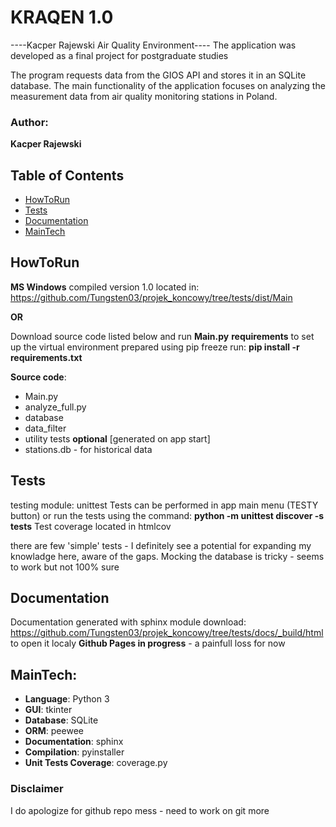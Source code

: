 # KRAQEN 1.0
----Kacper Rajewski Air Quality Environment----
The application was developed as a final project for postgraduate studies

The program requests data from the GIOS API and stores it in an SQLite database. 
The main functionality of the application focuses on analyzing the measurement data from air quality monitoring stations in Poland.

### Author:
__Kacper Rajewski__

## Table of Contents

- [HowToRun](#HowToRun)
- [Tests](#Tests)
- [Documentation](#documentation)
- [MainTech](#MainTech)



## HowToRun
__MS Windows__ compiled version 1.0 located in:
https://github.com/Tungsten03/projek_koncowy/tree/tests/dist/Main

**OR**

Download source code listed below and run __Main.py__
__requirements__ to set up the virtual environment prepared using pip freeze
run: __pip install -r requirements.txt__

__Source code__:
- Main.py
- analyze_full.py
- database
- data_filter
- utility
tests
**optional** [generated on app start] 
- stations.db - for historical data

## Tests
testing module: unittest
Tests can be performed in app main menu (TESTY button)
or run the tests using the command: __python -m unittest discover -s tests__
Test coverage located in htmlcov

there are few 'simple' tests - I definitely see a potential for expanding my knowladge here, aware of the gaps.
Mocking the database is tricky - seems to work but not 100% sure

## Documentation
Documentation generated with sphinx module
download: https://github.com/Tungsten03/projek_koncowy/tree/tests/docs/_build/html
to open it localy
**Github Pages in progress** - a painfull loss for now

## MainTech:
- __Language__: Python 3
- __GUI__: tkinter
- __Database__: SQLite
- __ORM__: peewee
- __Documentation__: sphinx
- __Compilation__: pyinstaller
- __Unit Tests Coverage__: coverage.py 

### Disclaimer
I do apologize for github repo mess - need to work on git more

